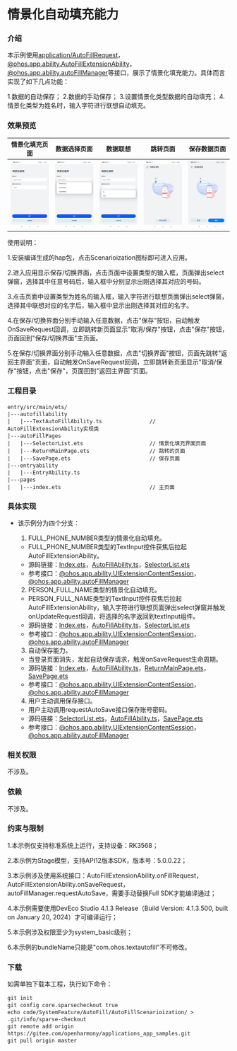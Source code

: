 # 情景化自动填充能力

### 介绍

本示例使用[application/AutoFillRequest](https://gitee.com/openharmony/docs/blob/master/zh-cn/application-dev/reference/apis-ability-kit/js-apis-inner-application-autoFillRequest-sys.md)，[@ohos.app.ability.AutoFillExtensionAbility](https://gitee.com/openharmony/docs/blob/master/zh-cn/application-dev/reference/apis-ability-kit/js-apis-app-ability-autoFillExtensionAbility-sys.md)，[@ohos.app.ability.autoFillManager](https://gitee.com/openharmony/docs/blob/master/zh-cn/application-dev/reference/apis-ability-kit/js-apis-app-ability-autoFillManager-sys.md)等接口，展示了情景化填充能力。具体而言实现了如下几点功能：

1.数据的自动保存；
2.数据的手动保存；
3.设置情景化类型数据的自动填充；
4.情景化类型为姓名时，输入字符进行联想自动填充。

### 效果预览

| 情景化填充页面                      | 数据选择页面                               | 数据联想                                 | 跳转页面                                     | 保存数据页面                           |
| ----------------------------------- | ------------------------------------------ | ------------------------------------------- | -------------------------------------------- | -------------------------------------- |
| <img src="screenshots/Index.jpg" /> | <img src="screenshots/SelectorList.jpg" /> | <img src="screenshots/NameAssociation.jpg" /> | <img src="screenshots/ReturnMainPage.jpg" /> | <img src="screenshots/SavePage.jpg" /> |

使用说明：

1.安装编译生成的hap包，点击Scenarioization图标即可进入应用。

2.进入应用显示保存/切换界面，点击页面中设置类型的输入框，页面弹出select弹窗，选择其中任意号码后，输入框中分别显示出刚选择其对应的号码。

3.点击页面中设置类型为姓名的输入框，输入字符进行联想页面弹出select弹窗，选择其中联想对应的名字后，输入框中显示出刚选择其对应的名字。

4.在保存/切换界面分别手动输入任意数据，点击"保存"按钮，自动触发OnSaveRequest回调，立即跳转新页面显示"取消/保存"按钮，点击"保存"按钮，页面回到"保存/切换界面"主页面。

5.在保存/切换界面分别手动输入任意数据，点击"切换界面"按钮，页面先跳转"返回主界面"页面，自动触发OnSaveRequest回调，立即跳转新页面显示"取消/保存"按钮，点击"保存"，页面回到"返回主界面"页面。

### 工程目录

```
entry/src/main/ets/ 
|---autofillability
|   |---TextAutoFillAbility.ts               // AutoFillExtensionAbility实现类
|---autoFillPages
|   |---SelectorList.ets                     // 情景化填充界面页面 
|   |---ReturnMainPage.ets                   // 跳转的页面   
|   |---SavePage.ets                         // 保存页面
|---entryability 
|   |---EntryAbility.ts          
|---pages
|   |---index.ets                            // 主页面
```

### 具体实现

* 该示例分为四个分支：
  1. FULL_PHONE_NUMBER类型的情景化自动填充。

  * FULL_PHONE_NUMBER类型的TextInput控件获焦后拉起AutoFillExtensionAbility。
  * 源码链接：[Index.ets](entry/src/main/ets/pages/Index.ets)，[AutoFillAbility.ts](entry/src/main/ets/autofillability/TextAutoFillAbility.ts)，[SelectorList.ets](entry/src/main/ets/autofillpages/SelectorList.ets)
  * 参考接口：[@ohos.app.ability.UIExtensionContentSession](https://gitee.com/openharmony/docs/blob/master/zh-cn/application-dev/reference/apis-ability-kit/js-apis-app-ability-uiExtensionContentSession-sys.md)，[@ohos.app.ability.autoFillManager](https://gitee.com/openharmony/docs/blob/master/zh-cn/application-dev/reference/apis-ability-kit/js-apis-app-ability-autoFillManager-sys.md)

  2. PERSON_FULL_NAME类型的情景化自动填充。

  * PERSON_FULL_NAME类型的TextInput控件获焦后拉起AutoFillExtensionAbility，输入字符进行联想页面弹出select弹窗并触发onUpdateRequest回调，将选择的名字返回到textInput组件。
  * 源码链接：[Index.ets](entry/src/main/ets/pages/Index.ets)，[AutoFillAbility.ts](entry/src/main/ets/autofillability/TextAutoFillAbility.ts)，[SelectorList.ets](entry/src/main/ets/autofillpages/SelectorList.ets)
  * 参考接口：[@ohos.app.ability.UIExtensionContentSession](https://gitee.com/openharmony/docs/blob/master/zh-cn/application-dev/reference/apis-ability-kit/js-apis-app-ability-uiExtensionContentSession-sys.md)，[@ohos.app.ability.autoFillManager](https://gitee.com/openharmony/docs/blob/master/zh-cn/application-dev/reference/apis-ability-kit/js-apis-app-ability-autoFillManager-sys.md)
  
  3. 自动保存能力。
  
  * 当登录页面消失，发起自动保存请求，触发onSaveRequest生命周期。
  * 源码链接：[Index.ets](entry/src/main/ets/pages/Index.ets)，[AutoFillAbility.ts](entry/src/main/ets/autofillability/TextAutoFillAbility.ts)，[ReturnMainPage.ets](entry/src/main/ets/autofillpages/ReturnMainPage.ets)，[SavePage.ets](entry/src/main/ets/autofillpages/SavePage.ets)
  * 参考接口：[@ohos.app.ability.UIExtensionContentSession](https://gitee.com/openharmony/docs/blob/master/zh-cn/application-dev/reference/apis-ability-kit/js-apis-app-ability-uiExtensionContentSession-sys.md)，[@ohos.app.ability.autoFillManager](https://gitee.com/openharmony/docs/blob/master/zh-cn/application-dev/reference/apis-ability-kit/js-apis-app-ability-autoFillManager-sys.md)
  
  4. 用户主动调用保存接口。
  
  * 用户主动调用requestAutoSave接口保存账号密码。
  * 源码链接：[SelectorList.ets](entry/src/main/ets/autofillpages/SelectorList.ets)，[AutoFillAbility.ts](entry/src/main/ets/autofillability/TextAutoFillAbility.ts)，[SavePage.ets](entry/src/main/ets/autofillpages/SavePage.ets)
  * 参考接口：[@ohos.app.ability.UIExtensionContentSession](https://gitee.com/openharmony/docs/blob/master/zh-cn/application-dev/reference/apis-ability-kit/js-apis-app-ability-uiExtensionContentSession-sys.md)，[@ohos.app.ability.autoFillManager](https://gitee.com/openharmony/docs/blob/master/zh-cn/application-dev/reference/apis-ability-kit/js-apis-app-ability-autoFillManager-sys.md)

### 相关权限

不涉及。

### 依赖

不涉及。

### 约束与限制

1.本示例仅支持标准系统上运行，支持设备：RK3568；

2.本示例为Stage模型，支持API12版本SDK，版本号：5.0.0.22；

3.本示例涉及使用系统接口：AutoFillExtensionAbility.onFillRequest，AutoFillExtensionAbility.onSaveRequest，autoFillManager.requestAutoSave，需要手动替换Full SDK才能编译通过；

4.本示例需要使用DevEco Studio 4.1.3 Release（Build Version: 4.1.3.500, built on January 20, 2024）才可编译运行；

5.本示例涉及权限至少为system_basic级别；

6.本示例的bundleName只能是"com.ohos.textautofill"不可修改。

### 下载

如需单独下载本工程，执行如下命令：

```
git init
git config core.sparsecheckout true
echo code/SystemFeature/AutoFill/AutoFillScenarioization/ > .git/info/sparse-checkout
git remote add origin https://gitee.com/openharmony/applications_app_samples.git
git pull origin master
```


